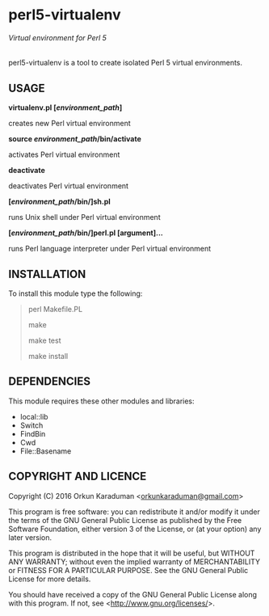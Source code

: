 # perl5-virtualenv
###### Virtual environment for Perl 5

perl5-virtualenv is a tool to create isolated Perl 5 virtual environments.

## USAGE

**virtualenv.pl [*environment_path*]**

creates new Perl virtual environment

**source *environment_path*/bin/activate**

activates Perl virtual environment

**deactivate**

deactivates Perl virtual environment

**[*environment_path*/bin/]sh.pl**

runs Unix shell under Perl virtual environment

**[*environment_path*/bin/]perl.pl [argument]...**

runs Perl language interpreter under Perl virtual environment

## INSTALLATION

To install this module type the following:

> perl Makefile.PL
>
> make
>
> make test
>
> make install

## DEPENDENCIES

This module requires these other modules and libraries:

* local::lib
* Switch
* FindBin
* Cwd
* File::Basename

## COPYRIGHT AND LICENCE

Copyright (C) 2016  Orkun Karaduman <<orkunkaraduman@gmail.com>>

This program is free software: you can redistribute it and/or modify
it under the terms of the GNU General Public License as published by
the Free Software Foundation, either version 3 of the License, or
(at your option) any later version.

This program is distributed in the hope that it will be useful,
but WITHOUT ANY WARRANTY; without even the implied warranty of
MERCHANTABILITY or FITNESS FOR A PARTICULAR PURPOSE.  See the
GNU General Public License for more details.

You should have received a copy of the GNU General Public License
along with this program.  If not, see <<http://www.gnu.org/licenses/>>.

